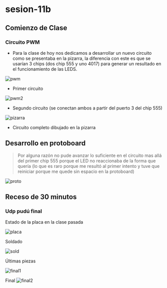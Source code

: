 # sesion-11b

## Comienzo de Clase

### Circuito PWM

- Para la clase de hoy nos dedicamos a desarrollar un nuevo circuito como se presentaba en la pizarra, la diferencia con este es que se usarían 3 chips (dos chip 555 y uno 4017) para generar un resultado en el funcionamiento de las LEDS.

![pwm](https://github.com/duckusu/dis8644-2025-1/blob/main/23-duckusu/sesion-11b/archivos/pwm.png)

- Primer circuito

![pwm2](https://github.com/duckusu/dis8644-2025-1/blob/main/23-duckusu/sesion-11b/archivos/pwm2.png)


- Segundo circuito (se conectan ambos a partir del puerto 3 del chip 555)


![pizarra](https://github.com/duckusu/dis8644-2025-1/blob/main/23-duckusu/sesion-11b/archivos/pizarra.png)

- Circuito completo dibujado en la pizarra
  
## Desarrollo en protoboard

> Por alguna razón no pude avanzar lo suficiente en el circuito mas allá del primer chip 555 porque el LED no reaccionaba de la forma que quería (lo que es raro porque me resultó al primer intento y tuve que reiniciar porque me quede sin espacio en la protoboard)

![proto](https://github.com/duckusu/dis8644-2025-1/blob/main/23-duckusu/sesion-11b/archivos/proto.jpg)


## Receso de 30 minutos
### Udp pudú final


Estado de la placa en la clase pasada

![placa](https://github.com/duckusu/dis8644-2025-1/blob/main/23-duckusu/sesion-11b/archivos/placa1.jpg)


Soldado

![sold](https://github.com/duckusu/dis8644-2025-1/blob/main/23-duckusu/sesion-11b/archivos/sold.png)


Últimas piezas

![final1](https://github.com/duckusu/dis8644-2025-1/blob/main/23-duckusu/sesion-11b/archivos/final.png)


Final
![final2](https://github.com/duckusu/dis8644-2025-1/blob/main/23-duckusu/sesion-11b/archivos/final2.png)

###
###
###
